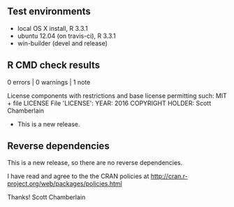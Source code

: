 ## Test environments

* local OS X install, R 3.3.1
* ubuntu 12.04 (on travis-ci), R 3.3.1
* win-builder (devel and release)

## R CMD check results

0 errors | 0 warnings | 1 note

License components with restrictions and base license permitting such:
   MIT + file LICENSE
 File 'LICENSE':
   YEAR: 2016
   COPYRIGHT HOLDER: Scott Chamberlain

* This is a new release.

## Reverse dependencies

This is a new release, so there are no reverse dependencies.

I have read and agree to the the CRAN policies at
http://cran.r-project.org/web/packages/policies.html

Thanks!
Scott Chamberlain

